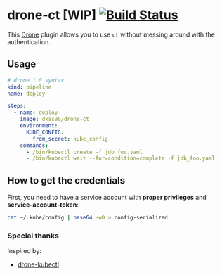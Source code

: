 # drone-ct [WIP] [![Build Status](https://drone.dxas90.xyz/api/badges/dxas90/drone-ct/status.svg)](https://drone.dxas90.xyz/dxas90/drone-ct)

This [Drone](https://drone.io/) plugin allows you to use `ct` without messing around with the authentication.

## Usage

```yaml
# drone 1.0 syntax
kind: pipeline
name: deploy

steps:
  - name: deploy
    image: dxas90/drone-ct
    environment:
      KUBE_CONFIG:
        from_secret: kube_config
    commands:
      - /bin/kubectl create -f job_foo.yaml
      - /bin/kubectl wait --for=condition=complete -f job_foo.yaml
```

## How to get the credentials

First, you need to have a service account with **proper privileges** and **service-account-token**:

```bash
cat ~/.kube/config | base64 -w0 > config-serialized
```

### Special thanks

Inspired by:
- [drone-kubectl](https://github.com/dxas90/drone-kubectl)
